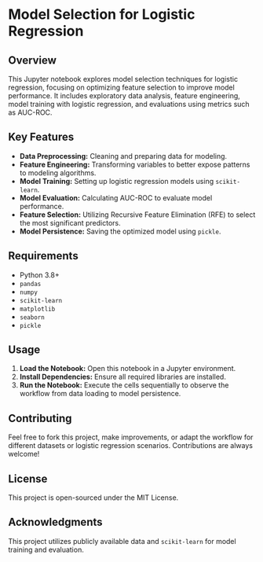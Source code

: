 # Model Selection for Logistic Regression

## Overview
This Jupyter notebook explores model selection techniques for logistic regression, focusing on optimizing feature selection to improve model performance. It includes exploratory data analysis, feature engineering, model training with logistic regression, and evaluations using metrics such as AUC-ROC.

## Key Features
- **Data Preprocessing:** Cleaning and preparing data for modeling.
- **Feature Engineering:** Transforming variables to better expose patterns to modeling algorithms.
- **Model Training:** Setting up logistic regression models using `scikit-learn`.
- **Model Evaluation:** Calculating AUC-ROC to evaluate model performance.
- **Feature Selection:** Utilizing Recursive Feature Elimination (RFE) to select the most significant predictors.
- **Model Persistence:** Saving the optimized model using `pickle`.

## Requirements
- Python 3.8+
- `pandas`
- `numpy`
- `scikit-learn`
- `matplotlib`
- `seaborn`
- `pickle`

## Usage
1. **Load the Notebook:** Open this notebook in a Jupyter environment.
2. **Install Dependencies:** Ensure all required libraries are installed.
3. **Run the Notebook:** Execute the cells sequentially to observe the workflow from data loading to model persistence.

## Contributing
Feel free to fork this project, make improvements, or adapt the workflow for different datasets or logistic regression scenarios. Contributions are always welcome!

## License
This project is open-sourced under the MIT License.

## Acknowledgments
This project utilizes publicly available data and `scikit-learn` for model training and evaluation.
